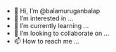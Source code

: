 - 👋 Hi, I’m @balamuruganbalap
- 👀 I’m interested in ...
- 🌱 I’m currently learning ...
- 💞️ I’m looking to collaborate on ...
- 📫 How to reach me ...

<!---
balamuruganbalap/balamuruganbalap is a ✨ special ✨ repository because its `README.md` (this file) appears on your GitHub profile.
You can click the Preview link to take a look at your changes.
--->
